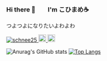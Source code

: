 ### Hi there 👋　　I'm こひまめ&#x2615;
つよつよになりたいよわよわ

<!--
**schnee25/schnee25** is a ✨ _special_ ✨ repository because its `README.md` (this file) appears on your GitHub profile.

Here are some ideas to get you started:

- 🔭 I’m currently working on ...
- 🌱 I’m currently learning ...
- 👯 I’m looking to collaborate on ...
- 🤔 I’m looking for help with ...
- 💬 Ask me about ...
- 📫 How to reach me: ...
- 😄 Pronouns: ...
- ⚡ Fun fact: ...
-->
<p align="left"> 
    <a href="https://github.com/schnee25/schnee25/">
      <img src="https://komarev.com/ghpvc/?username=schnee25" alt="schnee25" />
    </a>
    <a href="http://twitter.com/schnee25v">
      <img height="20" src="https://img.shields.io/twitter/follow/schnee25v?label=Twitter&logo=twitter&style=flat" />
    </a>
    <a href="https://github.com/schnee25">
      <img height="20" src="https://img.shields.io/github/followers/schnee25?label=follow&logo=github&style=flat" />
    </a>
 </p>
  

 ![Anurag's GitHub stats](https://github-readme-stats.vercel.app/api?username=schnee25&count_private=true)
 [![Top Langs](https://github-readme-stats.vercel.app/api/top-langs/?username=schnee25&layout=compact)](https://github.com/schnee25/github-readme-stats)

 
<!--  [![trophy](https://github-profile-trophy.vercel.app/?username=schnee25)](https://github.com/ryo-ma/github-profile-trophy) -->


  
